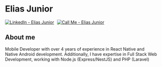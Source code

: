 # Elias Junior

<div style="display: flex; gap: 10px; align-items: center;">
  <a href="https://www.linkedin.com/in/elias-junior-9b1191164/" target="_blank" rel="noopener noreferrer">
    <img src="https://img.shields.io/badge/-LinkedIn-%230077B5?style=for-the-badge&logo=linkedin&logoColor=white" alt="LinkedIn - Elias Junior">
  </a>
  <a href="tel:+5566992928053">
    <img src="https://img.shields.io/badge/-Call%20Me-%2300C853?style=for-the-badge&logo=phone&logoColor=white" alt="Call Me - Elias Junior">
  </a>
</div>

## About me

Mobile Developer with over 4 years of experience in React Native and Native Android development. Additionally, I have expertise in Full Stack Web Development, working with Node.js (Express/NestJS) and PHP (Laravel)
